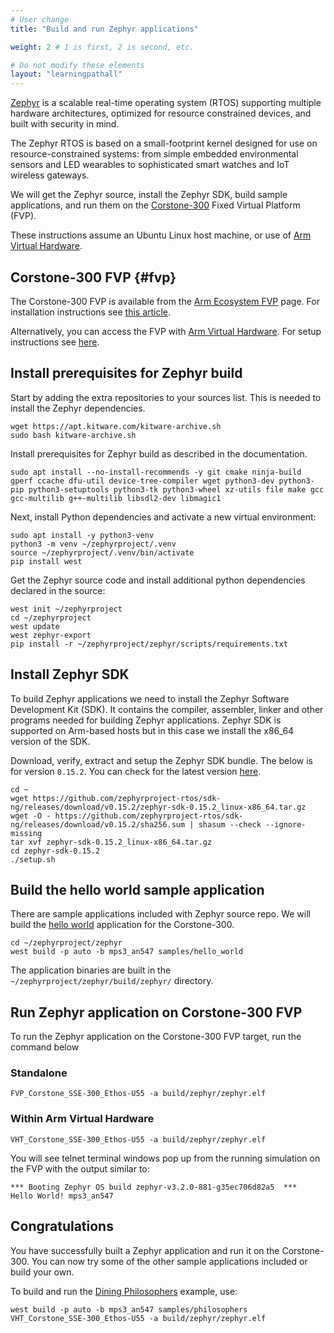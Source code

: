 ```yaml
---
# User change
title: "Build and run Zephyr applications"

weight: 2 # 1 is first, 2 is second, etc.

# Do not modify these elements
layout: "learningpathall"
---
```

[Zephyr](https://zephyrproject.org/) is a scalable real-time operating system (RTOS) supporting multiple hardware architectures, optimized for resource constrained devices, and built with security in mind.

The Zephyr RTOS is based on a small-footprint kernel designed for use on resource-constrained systems: from simple embedded environmental sensors and LED wearables to sophisticated smart watches and IoT wireless gateways.

We will get the Zephyr source, install the Zephyr SDK, build sample applications, and run them on the [Corstone-300](https://developer.arm.com/Processors/Corstone-300) Fixed Virtual Platform (FVP).

These instructions assume an Ubuntu Linux host machine, or use of [Arm Virtual Hardware](https://www.arm.com/products/development-tools/simulation/virtual-hardware).

## Corstone-300 FVP {#fvp}

The Corstone-300 FVP is available from the [Arm Ecosystem FVP](https://developer.arm.com/downloads/-/arm-ecosystem-fvps) page. For installation instructions see [this article](/install-tools/ecosystem_fvp/).

Alternatively, you can access the FVP with [Arm Virtual Hardware](https://www.arm.com/products/development-tools/simulation/virtual-hardware). For setup instructions see [here](/install-tools/avh#corstone).

## Install prerequisites for Zephyr build

Start by adding the extra repositories to your sources list. This is needed to install the Zephyr dependencies.
```console
wget https://apt.kitware.com/kitware-archive.sh
sudo bash kitware-archive.sh
```

Install prerequisites for Zephyr build as described in the documentation.

```console
sudo apt install --no-install-recommends -y git cmake ninja-build gperf ccache dfu-util device-tree-compiler wget python3-dev python3-pip python3-setuptools python3-tk python3-wheel xz-utils file make gcc gcc-multilib g++-multilib libsdl2-dev libmagic1
```
Next, install Python dependencies and activate a new virtual environment:

```console
sudo apt install -y python3-venv
python3 -m venv ~/zephyrproject/.venv
source ~/zephyrproject/.venv/bin/activate
pip install west
```
Get the Zephyr source code and install additional python dependencies declared in the source:

```console
west init ~/zephyrproject
cd ~/zephyrproject
west update
west zephyr-export
pip install -r ~/zephyrproject/zephyr/scripts/requirements.txt
```
## Install Zephyr SDK

To build Zephyr applications we need to install the Zephyr Software Development Kit (SDK). It contains the compiler, assembler, linker and other programs needed for building Zephyr applications. Zephyr SDK is supported on Arm-based hosts but in this case we install the x86_64 version of the SDK.

Download, verify, extract and setup the Zephyr SDK bundle. The below is for version `0.15.2`. You can check for the latest version [here](https://github.com/zephyrproject-rtos/sdk-ng/releases).

```console
cd ~
wget https://github.com/zephyrproject-rtos/sdk-ng/releases/download/v0.15.2/zephyr-sdk-0.15.2_linux-x86_64.tar.gz
wget -O - https://github.com/zephyrproject-rtos/sdk-ng/releases/download/v0.15.2/sha256.sum | shasum --check --ignore-missing
tar xvf zephyr-sdk-0.15.2_linux-x86_64.tar.gz
cd zephyr-sdk-0.15.2
./setup.sh
```

## Build the hello world sample application

There are sample applications included with Zephyr source repo. We will build the [hello world](https://docs.zephyrproject.org/latest/samples/hello_world/README.html) application for the Corstone-300.

```console
cd ~/zephyrproject/zephyr
west build -p auto -b mps3_an547 samples/hello_world
```
The application binaries are built in the `~/zephyrproject/zephyr/build/zephyr/` directory.

## Run Zephyr application on Corstone-300 FVP

To run the Zephyr application on the Corstone-300 FVP target, run the command below

### Standalone
```console
FVP_Corstone_SSE-300_Ethos-U55 -a build/zephyr/zephyr.elf
```
### Within Arm Virtual Hardware
```console
VHT_Corstone_SSE-300_Ethos-U55 -a build/zephyr/zephyr.elf
```
You will see telnet terminal windows pop up from the running simulation on the FVP with the output similar to:

```
*** Booting Zephyr OS build zephyr-v3.2.0-881-g35ec706d82a5  ***
Hello World! mps3_an547
```
## Congratulations

You have successfully built a Zephyr application and run it on the Corstone-300. You can now try some of the other sample applications included or build your own.

To build and run the [Dining Philosophers](https://docs.zephyrproject.org/latest/samples/philosophers/README.html) example, use:

```console
west build -p auto -b mps3_an547 samples/philosophers
VHT_Corstone_SSE-300_Ethos-U55 -a build/zephyr/zephyr.elf
```
